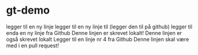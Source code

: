# gt-demo
legger til en ny linje
legger til en ny linje til (legger den til på github)
legger til enda en ny linje fra Github
Denne linjen er skrevet lokalt!
Denne linjen er også skrevet lokalt
Legger til en linje nr 4 fra Github
Denne linjen skal være med i en pull request!